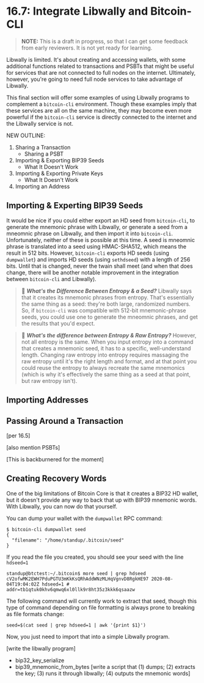 # 16.7: Integrate Libwally and Bitcoin-CLI

> **NOTE:** This is a draft in progress, so that I can get some feedback from early reviewers. It is not yet ready for learning.

Libwally is limited. It's about creating and accessing wallets, with some additional functions related to transactions and PSBTs that might be useful for services that are not connected to full nodes on the internet. Ultimately, however, you're going to need full node services to take advantage of Libwally.

This final section will offer some examples of using Libwally programs to complement a `bitcoin-cli` environment. Though these examples imply that these services are all on the same machine, they may become even more powerful if the `bitcoin-cli` service is directly connected to the internet and the Libwally service is not.

NEW OUTLINE:

1. Sharing a Transaction
   * Sharing a PSBT
2. Importing & Exporting BIP39 Seeds
   * What It Doesn't Work
3. Importing & Exporting Private Keys
   * What It Doesn't Work
4. Importing an Address

## Importing & Experting BIP39 Seeds

It would be nice if you could either export an HD seed from `bitcoin-cli`, to generate the mnemonic phrase with Libwally, or generate a seed from a mneomnic phrase on Libwally, and then import it into `bitcoin-cli`. Unfortunately, neither of these is possible at this time. A seed is mneomnic phrase is translated into a seed using HMAC-SHA512, which means the result in 512 bits. However, `bitcoin-cli` exports HD seeds (using `dumpwallet`) and imports HD seeds (using `sethdseed`) with a length of 256 bits. Until that is changed, never the twain shall meet (and when that does change, there will be another notable improvement in the integration between `bitcoin-cli` and Libwally).

> :book: ***What's the Difference Between Entropy & a Seed?*** Libwally says that it creates its mnemonic phrases from entropy. That's essentially the same thing as a seed: they're both large, randomized numbers. So, if `bitcoin-cli` was compatible with 512-bit mnemonic-phrase seeds, you could use one to generate the mneomnic phrases, and get the results that you'd expect.

> :book: ***What's the difference between Entropy & Raw Entropy?*** However, not all entropy is the same. When you input entropy into a command that creates a mnemonic seed, it has to a specific, well-understand length. Changing raw entropy into entropy requires massaging the raw entropy until it's the right length and format, and at that point you could reuse the entropy to always recreate the same mnemonics (which is why it's effectively the same thing as a seed at that point, but raw entropy isn't).


## Importing Addresses


## Passing Around a Transaction

[per 16.5]

[also mention PSBTs]

[This is backburnered for the moment]

## Creating Recovery Words

One of the big limitations of Bitcoin Core is that it creates a BIP32 HD wallet, but it doesn't provide any way to back that up with BIP39 mnemonic words. With Libwally, you can now do that yourself.

You can dump your wallet with the `dumpwallet` RPC command:
```
$ bitcoin-cli dumpwallet seed
{
  "filename": "/home/standup/.bitcoin/seed"
}
```
If you read the file you created, you should see your seed with the line `hdseed=1`
```
standup@btctest:~/.bitcoin$ more seed | grep hdseed
cV2ofwMK2EWH7PduPGTU3mKkKsQRhAddWNzMLHqVgnvD8RgkHE97 2020-08-04T19:04:02Z hdseed=1 # addr=tb1qtuk0khv6qmwq6xl0llk9r8ht35z3kkk6qsaazw
```

The following command will currently work to extract that seed, though this type of command depending on file formatting is always prone to breaking as file formats change:
```
seed=$(cat seed | grep hdseed=1 | awk '{print $1}')
```
Now, you just need to import that into a simple Libwally program.

[write the libwally program]
   * bip32_key_serialize
   * bip39_mnemonic_from_bytes
[write a script that (1) dumps; (2) extracts the key; (3) runs it through libwally; (4) outputs the mnemonic words]
